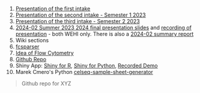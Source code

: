 1. [Presentation of the first intake](https://wehieduau.sharepoint.com/:f:/r/sites/StudentInternGroupatWEHI/Shared%20Documents/Genomics%20Metadata%20Multiplexing/2022%20Semester%202/Presentations?csf=1&web=1&e=Fpdygo)
2. [Presentation of the second intake - Semester 1 2023](https://wehieduau.sharepoint.com/:p:/r/sites/StudentInternGroupatWEHI/_layouts/15/Doc.aspx?sourcedoc=%7B30ACDBAE-D620-42C3-97D4-50D2201052A4%7D&file=Final%20Presentation%20Genomics%20Metadata%20Multiplexing.pptx&action=edit&mobileredirect=true)
3. [Presentation of the third intake - Semester 2 2023](https://wehieduau.sharepoint.com/:v:/s/StudentInternGroupatWEHI/Ee5YT6qN_T9InSg-c_QCjmEBUV0s6MhtpGIdSj9gf8XzdA?e=dYldVT)
4. [2024-02 Summer 2023 2024 final presentation slides](https://wehieduau.sharepoint.com/:p:/r/sites/StudentInternGroupatWEHI/Shared%20Documents/Genomics%20Metadata%20Multiplexing/2023%20-%202024%20Summer%20Technical%20Notes/Final%20Presentation.pptx?d=wcb4c4e99ea554a9485e22c62a45c5bac&csf=1&web=1&e=ZxcRQ4) and [recording of presentation](https://wehieduau.sharepoint.com/:v:/r/sites/StudentInternGroupatWEHI/Shared%20Documents/Genomics%20Metadata%20Multiplexing/Final%20Presentation%20Summer%202023%202024%20GMM.mp4?csf=1&web=1&e=QWChPd) - both WEHI only. There is also a [2024-02 summary report](https://wehieduau.sharepoint.com/:w:/r/sites/StudentInternGroupatWEHI/Shared%20Documents/Genomics%20Metadata%20Multiplexing/2023%20-%202024%20Summer%20Technical%20Notes/Student%20Internship%20Program%20One%20Page%20Summary%20(Genomics%20Metadata%20Multiplexing).docx?d=w08cff4fd371543c6aa77bd7031746cbc&csf=1&web=1&e=t9j4WT)
5. Wiki sections
6. [fcsparser](https://pypi.org/project/fcsparser/)
7. [Idea of Flow Cytometry](https://www.youtube.com/watch?v=ZSF6QFofUts)
8. [Github Repo](https://github.com/WEHI-ResearchComputing/Genomics-Metadata-Multiplexing)
9. Shiny App: [Shiny for R](https://github.com/WEHI-ResearchComputing/Genomics-Metadata-Multiplexing/blob/main/Shiny-app/Shiny%20for%20R/app_R_final.R),
[Shiny for Python](https://github.com/WEHI-ResearchComputing/Genomics-Metadata-Multiplexing/blob/main/Shiny-app/Shiny%20for%20Python/app_python_final.py),
[Recorded Demo](https://wehieduau.sharepoint.com/:f:/r/sites/StudentInternGroupatWEHI/Shared%20Documents/Genomics%20Metadata%20Multiplexing/2023%20-%202024%20Summer%20Technical%20Notes/Shiny%20web?csf=1&web=1&e=rDSJiv)
10. Marek Cmero's Python [celseq-sample-sheet-generator](https://github.com/WEHIGenomicsRnD/celseq-sample-sheet-generator)
> Github repo for XYZ
